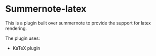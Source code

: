 Summernote-latex
================

This is a plugin built over summernote to provide the support for latex rendering.

The plugin uses:
* KaTeX plugin
